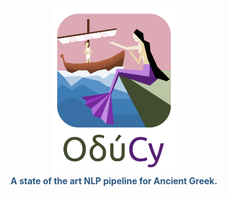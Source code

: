 <p align="center">
  <img width="200" src="docs/_static/logo_with_text_below.svg">
  <div align="center" style="color: #2c5882; font-weight: bold; font-size: 14px; margin-top: -16px;">
    A state of the art NLP pipeline for Ancient Greek.
  </div>
</p>

